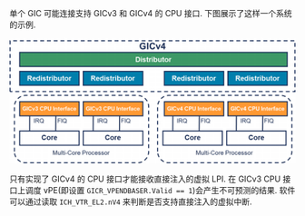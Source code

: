 
单个 GIC 可能连接支持 GICv3 和 GICv4 的 CPU 接口. 下图展示了这样一个系统的示例.

<div align='center'>
<img src="./images/2025-03-01-11-31-53.png"/>
</div>

只有实现了 GICv4 的 CPU 接口才能接收直接注入的虚拟 LPI. 在 GICv3 CPU 接口上调度 vPE(即设置 `GICR_VPENDBASER.Valid == 1`)会产生不可预测的结果. 软件可以通过读取 `ICH_VTR_EL2.nV4` 来判断是否支持直接注入的虚拟中断.

